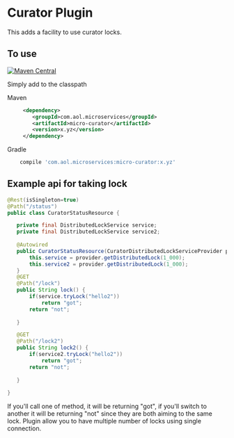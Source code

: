 # Curator Plugin

This adds a facility to use curator locks.

## To use

[![Maven Central](https://maven-badges.herokuapp.com/maven-central/com.aol.microservices/micro-curator/badge.svg)](https://maven-badges.herokuapp.com/maven-central/com.aol.microservices/micro-curator)

Simply add to the classpath

Maven 
```xml
     <dependency>
        <groupId>com.aol.microservices</groupId>  
        <artifactId>micro-curator</artifactId>
        <version>x.yz</version>
     </dependency>
```   
Gradle
```groovy
    compile 'com.aol.microservices:micro-curator:x.yz'
```
## Example api for taking lock

 ```java
@Rest(isSingleton=true)
@Path("/status")
public class CuratorStatusResource {

	private final DistributedLockService service;
	private final DistributedLockService service2;
	
	@Autowired
	public CuratorStatusResource(CuratorDistributedLockServiceProvider provider) {
		this.service = provider.getDistributedLock(1_000);
		this.service2 = provider.getDistributedLock(1_000);
	}
	@GET
	@Path("/lock")
	public String lock() {
		if(service.tryLock("hello2"))
			return "got";
		return "not";
		
	}

	@GET
	@Path("/lock2")
	public String lock2() {
		if(service2.tryLock("hello2"))
			return "got";
		return "not";
		
	}
	
}
 ```

If you'll call one of method, it will be returning "got", if you'll switch to another it will be returning "not" since they are both aiming to the same lock. 
Plugin allow you to have multiple number of locks using single connection.
